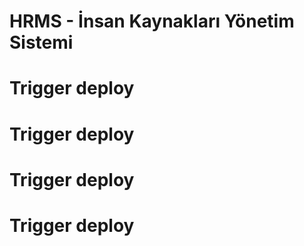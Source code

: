 # HRMS - İnsan Kaynakları Yönetim Sistemi
# Trigger deploy
# Trigger deploy
# Trigger deploy
# Trigger deploy
